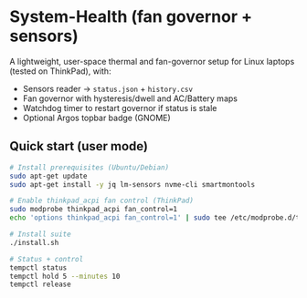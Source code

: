 # System-Health (fan governor + sensors)

A lightweight, user-space thermal and fan-governor setup for Linux laptops (tested on ThinkPad), with:
- Sensors reader → `status.json` + `history.csv`
- Fan governor with hysteresis/dwell and AC/Battery maps
- Watchdog timer to restart governor if status is stale
- Optional Argos topbar badge (GNOME)

## Quick start (user mode)

```bash
# Install prerequisites (Ubuntu/Debian)
sudo apt-get update
sudo apt-get install -y jq lm-sensors nvme-cli smartmontools

# Enable thinkpad_acpi fan control (ThinkPad)
sudo modprobe thinkpad_acpi fan_control=1
echo 'options thinkpad_acpi fan_control=1' | sudo tee /etc/modprobe.d/thinkpad_acpi.conf

# Install suite
./install.sh

# Status + control
tempctl status
tempctl hold 5 --minutes 10
tempctl release
